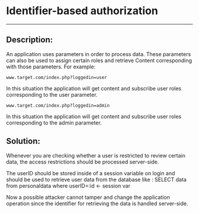 # Identifier-based authorization
-------

## Description:

An application uses parameters in order to process data.
These parameters can also be used to assign certain roles and retrieve
Content corresponding with those parameters.
For example:

    www.target.com/index.php?loggedin=user

In this situation the application will get content and subscribe user roles corresponding to the user parameter.

    www.target.com/index.php?loggedin=admin

In this situation the application will get content and subscribe user roles corresponding to the admin parameter.

## Solution:

Whenever you are checking whether a user is restricted to review certain data, the access
restrictions should be processed server-side.

The userID should be stored inside of a session variable on login and should be used to
retrieve user data from the database like : SELECT data from personaldata where userID=:id <- session var

Now a possible attacker cannot tamper and change the application operation since the
identifier for retrieving the data is handled server-side.
